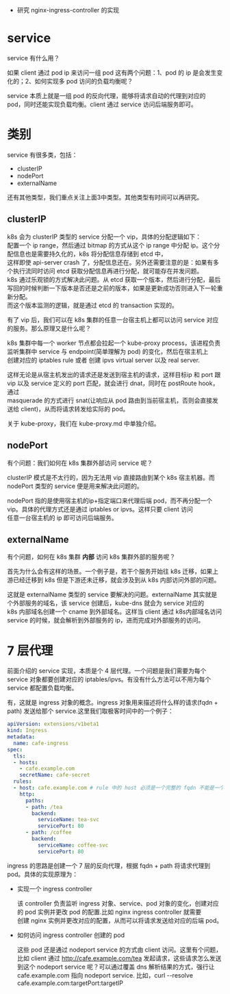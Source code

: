 - 研究 nginx-ingress-controller 的实现

# service

service 有什么用？<br>

如果 client 通过 pod ip 来访问一组 pod 这有两个问题：1、pod 的 ip 是会发生变化的；2、如何实现多 pod 访问的负载均衡呢？<br>

service 本质上就是一组 pod 的反向代理，能够将请求自动的代理到对应的 pod，同时还能实现负载均衡。client 通过 service 访问后端服务即可。


# 类别

service 有很多类，包括：
- clusterIP
- nodePort
- externalName

还有其他类型，我们重点关注上面3中类型。其他类型有时间可以再研究。

## clusterIP

k8s 会为 clusterIP 类型的 service 分配一个 vip，具体的分配逻辑如下：<br>
  配置一个 ip range，然后通过 bitmap 的方式从这个 ip range 中分配 ip。这个分配信息也是需要持久化的，k8s 将分配信息存储到 etcd 中，<br>
这样即使 api-server crash 了，分配信息还在。另外还需要注意的是：如果有多个执行流同时访问 etcd 获取分配信息再进行分配，就可能存在并发问题。<br>
k8s 通过乐观锁的方式解决此问题。从 etcd 获取一个版本，然后进行分配，最后写回的时候判断一下版本是否还是之前的版本，如果是更新成功否则进入下一轮重新分配。<br>
而这个版本监测的逻辑，就是通过 etcd 的 transaction 实现的。<br>

有了 vip 后，我们可以在 k8s 集群的任意一台宿主机上都可以访问 service 对应的服务。那么原理又是什么呢？<br>

k8s 集群中每一个 worker 节点都会拉起一个 kube-proxy process，该进程负责监听集群中 service 与 endpoint(简单理解为 pod) 的变化，然后在宿主机上<br>
创建对应的 iptables rule 或者 创建 ipvs virtual server 以及 real server.<br>

这样无论是从宿主机发出的请求还是发送到宿主机的请求，这样目标ip 和 port 跟 vip 以及 service 定义的 port 匹配，就会进行 dnat，同时在 postRoute hook，通过<br>
masquerade 的方式进行 snat(让响应从 pod 路由到当前宿主机，否则会直接发送给 client)，从而将请求转发给实际的 pod。<br>

关于 kube-proxy，我们在 kube-proxy.md 中单独介绍。

## nodePort

有个问题：我们如何在 k8s 集群外部访问 service 呢？<br>

clusterIP 模式是不太行的，因为无法用 vip 直接路由到某个 k8s 宿主机器。而 nodePort 类型的 service 便是用来解决此问题的。<br>

nodePort 指的是使用宿主机的ip+指定端口来代理后端 pod，而不再分配一个 vip。具体的代理方式还是通过 iptables or ipvs。这样只要 client 访问<br>
任意一台宿主机的 ip 即可访问后端服务。

## externalName

有个问题，如何在 k8s 集群 **内部** 访问 k8s 集群外部的服务呢？<br>

首先为什么会有这样的场景。一个例子是，若干个服务开始往 k8s 迁移，如果上游已经迁移到 k8s 但是下游还未迁移，就会涉及到从 k8s 内部访问外部的问题。<br>

这就是 externalName 类型的 service 要解决的问题。externalName 其实就是个外部服务的域名，该 service 创建后，kube-dns 就会为 service 对应的<br>
k8s 内部域名创建一个 cname 到外部域名。这样当 client 通过 k8s内部域名访问 service 的时候，就会解析到外部服务的 ip，进而完成对外部服务的访问。

# 7 层代理

前面介绍的 service 实现，本质是个 4 层代理。一个问题是我们需要为每个 service 对象都要创建对应的 iptables/ipvs。有没有什么方法可以不用为每个 service
都配置负载均衡。<br>

有，这就是 ingress 对象的概念。ingress 对象用来描述将什么样的请求(fqdn + path) 发送给那个 service.这里我们取极客时间中的一个例子：

```yaml
apiVersion: extensions/v1beta1
kind: Ingress
metadata:
  name: cafe-ingress
spec:
  tls:
  - hosts:
    - cafe.example.com
    secretName: cafe-secret
  rules:
  - host: cafe.example.com # rule 中的 host 必须是一个完整的 fqdn 不能是一个 ip 地址
    http:
      paths:
      - path: /tea
        backend:
          serviceName: tea-svc
          servicePort: 80
      - path: /coffee
        backend:
          serviceName: coffee-svc
          servicePort: 80
```

ingress 的思路是创建一个 7 层的反向代理，根据 fqdn + path 将请求代理到 pod。具体的实现原理为：

- 实现一个 ingress controller

  该 controller 负责监听 ingress 对象、service、pod 对象的变化，创建对应的 pod 实例并更改 pod 的配置.比如 nginx ingress controller 就需要<br>
创建 nginx 实例并更改对应的配置，从而可以将请求发送给对应的后端 pod。

- 如何访问 ingress controller 创建的 pod

  这些 pod 还是通过 nodeport service 的方式由 client 访问。这里有个问题，比如 client 通过 http://cafe.example.com/tea 发起请求，这些请求怎么发送
到这个 nodeport service 呢？可以通过覆盖 dns 解析结果的方式，强行让 cafe.example.com 指向 nodeport service. 比如，curl --resolve cafe.example.com:targetPort:targetIP 
